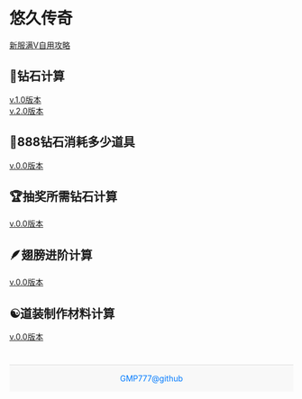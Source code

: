 <html lang="zh-CN">
    <head>
        <meta charset="UTF-8">
        <style>
            footer {
                text-align: center;
                font-size: 14px;
                padding: 15px 10px;
                background-color: #f8f8f8;
                color: #333;
                border-top: 1px solid #ddd;
                margin-top: 40px;
                }
            footer a {
                color: #007aff; /* iPhone蓝色链接风格 */
                text-decoration: none;
                margin: 0 5px;
            }
            footer a:hover {
                text-decoration: underline;
            }
        </style>
    </head>
    <body>
        <h1>悠久传奇</h1>
        <a href="https://github.com/GMP777/gmp777.github.io/wiki/%E6%82%A0%E4%B9%85%E4%BC%A0%E5%A5%87%E6%96%B0%E6%9C%8D%E6%BB%A1V" target="_blank">新服满V自用攻略</a>
        <h2>💎钻石计算</h2>
        <a href="https://gmp777.github.io/jsq1.html" target="_blank">v.1.0版本</a><br/>
        <a href="https://gmp777.github.io/jsq2.html" target="_blank">v.2.0版本</a>
        <h2>🥤888钻石消耗多少道具</h2>
        <a href="https://gmp777.github.io/888.html" target="_blank">v.0.0版本</a>
        <h2>🏆抽奖所需钻石计算</h2>
        <a href="https://gmp777.github.io/roll.html" target="_blank">v.0.0版本</a>
        <h2>🪶翅膀进阶计算</h2>
        <a href="https://gmp777.github.io/jsq3.html" target="_blank">v.0.0版本</a>
        <h2>☯️道装制作材料计算</h2>
        <a href="https://gmp777.github.io/jsq4.html" target="_blank">v.0.0版本</a>
        <footer>
            <div>
            <a href="https://github.com/GMP777/gmp777.github.io">GMP777@github</a>
            </div>
        </footer>
    </body>
</html>
